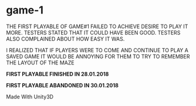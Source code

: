 # game-1

THE FIRST PLAYABLE OF GAME#1 FAILED TO ACHIEVE DESIRE TO PLAY IT MORE.
TESTERS STATED THAT IT COULD HAVE BEEN GOOD.
TESTERS ALSO COMPLAINED ABOUT HOW EASY IT WAS.

I REALIZED THAT IF PLAYERS WERE TO COME AND CONTINUE TO PLAY A SAVED GAME IT WOULD BE ANNOYING FOR THEM TO TRY TO REMEMBER THE LAYOUT OF THE MAZE

__FIRST PLAYABLE FINISHED IN 28.01.2018__

__FIRST PLAYABLE ABANDONED IN 30.01.2018__

Made With Unity3D
